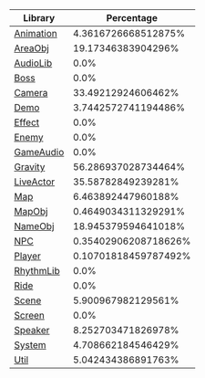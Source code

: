 | Library | Percentage |
| ------------- | ------------- |
| [Animation](https://github.com/shibbo/Petari/blob/master/docs/lib/Animation.md) | 4.3616726668512875% |
| [AreaObj](https://github.com/shibbo/Petari/blob/master/docs/lib/AreaObj.md) | 19.17346383904296% |
| [AudioLib](https://github.com/shibbo/Petari/blob/master/docs/lib/AudioLib.md) | 0.0% |
| [Boss](https://github.com/shibbo/Petari/blob/master/docs/lib/Boss.md) | 0.0% |
| [Camera](https://github.com/shibbo/Petari/blob/master/docs/lib/Camera.md) | 33.49212924606462% |
| [Demo](https://github.com/shibbo/Petari/blob/master/docs/lib/Demo.md) | 3.7442572741194486% |
| [Effect](https://github.com/shibbo/Petari/blob/master/docs/lib/Effect.md) | 0.0% |
| [Enemy](https://github.com/shibbo/Petari/blob/master/docs/lib/Enemy.md) | 0.0% |
| [GameAudio](https://github.com/shibbo/Petari/blob/master/docs/lib/GameAudio.md) | 0.0% |
| [Gravity](https://github.com/shibbo/Petari/blob/master/docs/lib/Gravity.md) | 56.286937028734464% |
| [LiveActor](https://github.com/shibbo/Petari/blob/master/docs/lib/LiveActor.md) | 35.58782849239281% |
| [Map](https://github.com/shibbo/Petari/blob/master/docs/lib/Map.md) | 6.463892447960188% |
| [MapObj](https://github.com/shibbo/Petari/blob/master/docs/lib/MapObj.md) | 0.4649034311329291% |
| [NameObj](https://github.com/shibbo/Petari/blob/master/docs/lib/NameObj.md) | 18.945379594641018% |
| [NPC](https://github.com/shibbo/Petari/blob/master/docs/lib/NPC.md) | 0.35402906208718626% |
| [Player](https://github.com/shibbo/Petari/blob/master/docs/lib/Player.md) | 0.10701818459787492% |
| [RhythmLib](https://github.com/shibbo/Petari/blob/master/docs/lib/RhythmLib.md) | 0.0% |
| [Ride](https://github.com/shibbo/Petari/blob/master/docs/lib/Ride.md) | 0.0% |
| [Scene](https://github.com/shibbo/Petari/blob/master/docs/lib/Scene.md) | 5.900967982129561% |
| [Screen](https://github.com/shibbo/Petari/blob/master/docs/lib/Screen.md) | 0.0% |
| [Speaker](https://github.com/shibbo/Petari/blob/master/docs/lib/Speaker.md) | 8.252703471826978% |
| [System](https://github.com/shibbo/Petari/blob/master/docs/lib/System.md) | 4.708662184546429% |
| [Util](https://github.com/shibbo/Petari/blob/master/docs/lib/Util.md) | 5.042434386891763% |

